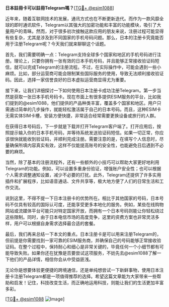 **日本註冊卡可以註冊Telegram嗎？**[[TG💪+ @esim1088](https://t.me/s/esim1088)]

近年来，随着互联网技术的发展，通讯方式也在不断更新迭代。而作为一款风靡全球的即时通讯软件，Telegram以其强大的加密功能和丰富的功能模块，吸引了大量用户的青睐。然而，对于很多初次接触这款应用的朋友来说，注册过程可能显得有些复杂，尤其是涉及到不同国家的手机号码问题。那么，日本的注册卡究竟能否用于注册Telegram呢？今天我们就来聊聊这个话题。

首先，我们需要明确一点：Telegram支持全球多个国家和地区的手机号码进行注册。理论上，只要你拥有一张有效的日本手机号码，并且能够正常接收验证码短信，就可以完成Telegram的注册流程。不过，在实际操作中，可能会遇到一些小麻烦。比如，部分运营商可能会限制某些国际服务的使用，导致无法顺利接收验证码。因此，选择一家信誉良好的日本虚拟运营商显得尤为重要。

接下来，让我们详细探讨一下如何使用日本注册卡成功注册Telegram。第一步当然是获取一张日本手机号码卡。现在市面上有很多提供ESIM服务的平台，比如我们提到的@esim1088，他们提供的产品种类丰富，覆盖多个国家和地区。用户只需通过简单的几步操作，就能轻松激活属于自己的日本号码。而且，这种ESIM卡无需实体SIM卡槽，安装方便快捷，非常适合经常需要更换设备或旅行的人群。

在获得日本号码后，下一步就是下载并打开Telegram客户端了。打开应用后，按照提示输入你的日本手机号码，并等待系统发送验证码短信。如果一切正常，你应该很快就能收到验证码，并顺利完成注册。需要注意的是，在填写个人信息时，尽量确保所填内容真实有效，这样不仅能提高账号的安全性，也能避免日后遇到不必要的麻烦。

当然，除了基本的注册流程外，还有一些额外的小技巧可以帮助大家更好地利用Telegram的功能。例如，可以设置多重身份验证，增强账户安全性；也可以根据个人需求调整通知设置，减少不必要的打扰。此外，Telegram还提供了许多实用插件和扩展程序，比如语音通话、文件共享等，极大地方便了人们的日常生活和工作交流。

说到这里，不得不提一下日本注册卡的优势所在。相比于其他国家的号码，日本号码不仅具有较高的国际认可度，还能享受更多本地化的服务。例如，某些在线购物网站或流媒体平台可能只对特定国家开放，而拥有一个日本号码则能让你轻松绕过这些限制。同时，由于日本电信市场的高度竞争，这里的资费方案也非常灵活多样，用户可以根据自身需求选择最合适的套餐。

最后，我们再来总结一下本文的重点。日本注册卡是可以用来注册Telegram的，但前提是你需要找到一家可靠的ESIM服务商，并确保自己的号码能够正常接收验证码。在整个过程中，保持耐心和细心是非常关键的，毕竟任何一个小细节都有可能导致失败。如果你还在犹豫是否要尝试这项服务，不妨先去@esim1088了解一下他们的产品详情，相信你会从中受益匪浅。

无论你是想要体验更便捷的跨境通信，还是单纯想尝试一下新鲜事物，使用日本注册卡注册Telegram都是一项值得推荐的选择。希望这篇文章能为大家带来一些帮助和启发！记住，科技改变生活，而正确地运用科技，则能让我们的生活更加丰富多彩。

[[TG💪+ @esim1088](https://t.me/s/esim1088) ![Image](https://i.postimg.cc/4NQfJmqS/Snipaste-2025-05-13-00-14-12.png)]